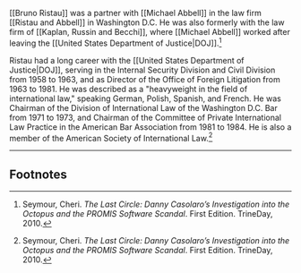 [[Bruno Ristau]] was a partner with [[Michael Abbell]] in the law firm [[Ristau and Abbell]] in Washington D.C. He was also formerly with the law firm of [[Kaplan, Russin and Becchi]], where [[Michael Abbell]] worked after leaving the [[United States Department of Justice|DOJ]].[^1]

Ristau had a long career with the [[United States Department of Justice|DOJ]], serving in the Internal Security Division and Civil Division from 1958 to 1963, and as Director of the Office of Foreign Litigation from 1963 to 1981. He was described as a "heavyweight in the field of international law," speaking German, Polish, Spanish, and French. He was Chairman of the Division of International Law of the Washington D.C. Bar from 1971 to 1973, and Chairman of the Committee of Private International Law Practice in the American Bar Association from 1981 to 1984. He is also a member of the American Society of International Law.[^1]

---
## Footnotes

[^1]: Seymour, Cheri. *The Last Circle: Danny Casolaro’s Investigation into the Octopus and the PROMIS Software Scandal*. First Edition. TrineDay, 2010.